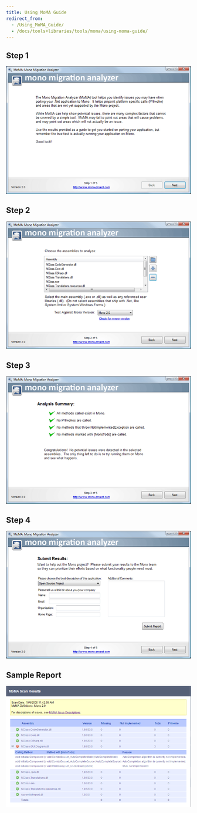 ```yaml
---
title: Using MoMA Guide
redirect_from:
  - /Using_MoMA_Guide/
  - /docs/tools+libraries/tools/moma/using-moma-guide/
---
```


Step 1
------

[![Moma2p1.png](/archived/images/5/53/Moma2p1.png)](/archived/images/5/53/Moma2p1.png)

Step 2
------

[![Moma2p2.png](/archived/images/6/63/Moma2p2.png)](/archived/images/6/63/Moma2p2.png)

Step 3
------

[![Moma2p3.png](/archived/images/4/44/Moma2p3.png)](/archived/images/4/44/Moma2p3.png)

Step 4
------

[![Moma2p4.png](/archived/images/6/60/Moma2p4.png)](/archived/images/6/60/Moma2p4.png)

Sample Report
-------------

[![Momareport.png](/archived/images/a/af/Momareport.png)](/archived/images/a/af/Momareport.png)
